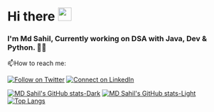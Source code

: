 # Hi there  <img src="https://media.giphy.com/media/hvRJCLFzcasrR4ia7z/giphy.gif" width="30px"/>

### I'm Md Sahil, Currently working on DSA with Java, Dev & Python. 🙋‍♂️

📫How to reach me:

[![Follow on Twitter](https://img.shields.io/badge/--twitter?label=Twitter&logo=Twitter&style=social)](https://twitter.com/iemsahill) [![Connect on LinkedIn](https://img.shields.io/badge/--linkedin?label=LinkedIn&logo=LinkedIn&style=social)](https://linkedin.com/in/iemsahil)


[![MD Sahil's GitHub stats-Dark](https://github-readme-stats.vercel.app/api?username=iemsahil&show_icons=true&theme=dark#gh-dark-mode-only)](https://github.com/iemsahil/github-readme-stats#gh-dark-mode-only)
[![MD Sahil's GitHub stats-Light](https://github-readme-stats.vercel.app/api?username=iemsahil&show_icons=true&theme=default#gh-light-mode-only)](https://github.com/iemsahil/github-readme-stats#gh-light-mode-only)
[![Top Langs](https://github-readme-stats.vercel.app/api/top-langs/?username=iemsahil)](https://github.com/iemsahil/github-readme-stats)



<!--
**Iemsahil/iemsahil** is a ✨ _special_ ✨ repository because its `README.md` (this file) appears on your GitHub profile.

Here are some ideas to get you started:

- 🔭 I’m currently working on ...
- 🌱 I’m currently learning ...
- 👯 I’m looking to collaborate on ...
- 🤔 I’m looking for help with ...
- 💬 Ask me about ...
- 📫 How to reach me: ...
- 😄 Pronouns: ...
- ⚡ Fun fact: ...
-->
